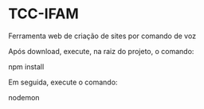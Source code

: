 # TCC-IFAM
Ferramenta web de criação de sites por comando de voz

Após download, execute, na raiz do projeto, o comando:

npm install

Em seguida, execute o comando:

nodemon

